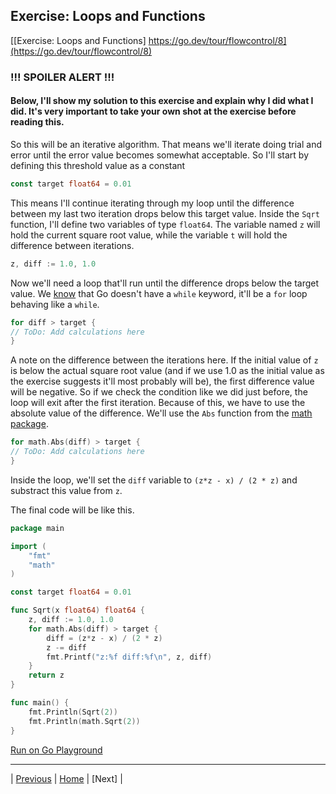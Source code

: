 ## Exercise: Loops and Functions

[[Exercise: Loops and Functions] https://go.dev/tour/flowcontrol/8](https://go.dev/tour/flowcontrol/8)

### !!! SPOILER ALERT !!!
#### Below, I'll show my solution to this exercise and explain why I did what I did. It's very important to take your own shot at the exercise before reading this. 

So this will be an iterative algorithm. That means we'll iterate doing trial and error until the error value becomes somewhat acceptable. So I'll start by defining this threshold value as a constant
```go
const target float64 = 0.01
```
This means I'll continue iterating through my loop until the difference between my last two iteration drops below this target value.
Inside the `Sqrt` function, I'll define two variables of type `float64`. The variable named `z` will hold the current square root value, while the variable `t` will hold the difference between iterations.
```go
z, diff := 1.0, 1.0
```
Now we'll need a loop that'll run until the difference drops below the target value. We [know](1-2-3-4.md) that Go doesn't have a `while` keyword, it'll be a `for` loop behaving like a `while`.  
```go
for diff > target {
// ToDo: Add calculations here
}
```
A note on the difference between the iterations here. If the initial value of `z` is below the actual square root value (and if we use 1.0 as the initial value as the exercise suggests it'll most probably will be), the first difference value will be negative. So if we check the condition like we did just before, the loop will exit after the first iteration. Because of this, we have to use the absolute value of the difference. We'll use the `Abs` function from the [math package](https://pkg.go.dev/math#Abs). 
```go
for math.Abs(diff) > target {
// ToDo: Add calculations here
}
```
Inside the loop, we'll set the `diff` variable to `(z*z - x) / (2 * z)` and substract this value from `z`.

The final code will be like this.

```go
package main

import (
	"fmt"
	"math"
)

const target float64 = 0.01

func Sqrt(x float64) float64 {
	z, diff := 1.0, 1.0
	for math.Abs(diff) > target {
		diff = (z*z - x) / (2 * z)
		z -= diff
		fmt.Printf("z:%f diff:%f\n", z, diff)
	}
	return z
}

func main() {
	fmt.Println(Sqrt(2))
	fmt.Println(math.Sqrt(2))
}
```
[Run on Go Playground](https://go.dev/play/p/F6cQayTn7kM)

---

| [Previous](5-6-7.md) | [Home](../../index.md) | [Next] |